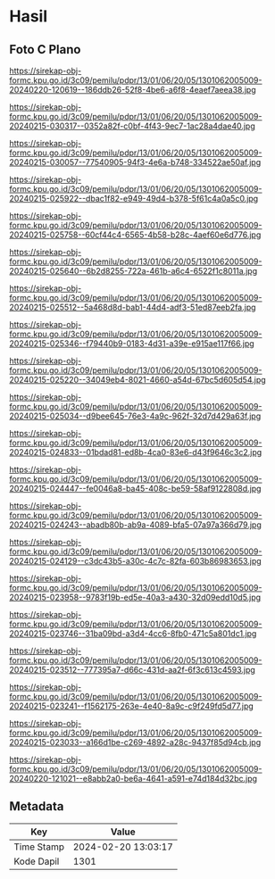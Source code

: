 # Hasil

## Foto C Plano

https://sirekap-obj-formc.kpu.go.id/3c09/pemilu/pdpr/13/01/06/20/05/1301062005009-20240220-120619--186ddb26-52f8-4be6-a6f8-4eaef7aeea38.jpg

https://sirekap-obj-formc.kpu.go.id/3c09/pemilu/pdpr/13/01/06/20/05/1301062005009-20240215-030317--0352a82f-c0bf-4f43-9ec7-1ac28a4dae40.jpg

https://sirekap-obj-formc.kpu.go.id/3c09/pemilu/pdpr/13/01/06/20/05/1301062005009-20240215-030057--77540905-94f3-4e6a-b748-334522ae50af.jpg

https://sirekap-obj-formc.kpu.go.id/3c09/pemilu/pdpr/13/01/06/20/05/1301062005009-20240215-025922--dbac1f82-e949-49d4-b378-5f61c4a0a5c0.jpg

https://sirekap-obj-formc.kpu.go.id/3c09/pemilu/pdpr/13/01/06/20/05/1301062005009-20240215-025758--60cf44c4-6565-4b58-b28c-4aef60e6d776.jpg

https://sirekap-obj-formc.kpu.go.id/3c09/pemilu/pdpr/13/01/06/20/05/1301062005009-20240215-025640--6b2d8255-722a-461b-a6c4-6522f1c8011a.jpg

https://sirekap-obj-formc.kpu.go.id/3c09/pemilu/pdpr/13/01/06/20/05/1301062005009-20240215-025512--5a468d8d-bab1-44d4-adf3-51ed87eeb2fa.jpg

https://sirekap-obj-formc.kpu.go.id/3c09/pemilu/pdpr/13/01/06/20/05/1301062005009-20240215-025346--f79440b9-0183-4d31-a39e-e915ae117f66.jpg

https://sirekap-obj-formc.kpu.go.id/3c09/pemilu/pdpr/13/01/06/20/05/1301062005009-20240215-025220--34049eb4-8021-4660-a54d-67bc5d605d54.jpg

https://sirekap-obj-formc.kpu.go.id/3c09/pemilu/pdpr/13/01/06/20/05/1301062005009-20240215-025034--d9bee645-76e3-4a9c-962f-32d7d429a63f.jpg

https://sirekap-obj-formc.kpu.go.id/3c09/pemilu/pdpr/13/01/06/20/05/1301062005009-20240215-024833--01bdad81-ed8b-4ca0-83e6-d43f9646c3c2.jpg

https://sirekap-obj-formc.kpu.go.id/3c09/pemilu/pdpr/13/01/06/20/05/1301062005009-20240215-024447--fe0046a8-ba45-408c-be59-58af9122808d.jpg

https://sirekap-obj-formc.kpu.go.id/3c09/pemilu/pdpr/13/01/06/20/05/1301062005009-20240215-024243--abadb80b-ab9a-4089-bfa5-07a97a366d79.jpg

https://sirekap-obj-formc.kpu.go.id/3c09/pemilu/pdpr/13/01/06/20/05/1301062005009-20240215-024129--c3dc43b5-a30c-4c7c-82fa-603b86983653.jpg

https://sirekap-obj-formc.kpu.go.id/3c09/pemilu/pdpr/13/01/06/20/05/1301062005009-20240215-023958--9783f19b-ed5e-40a3-a430-32d09edd10d5.jpg

https://sirekap-obj-formc.kpu.go.id/3c09/pemilu/pdpr/13/01/06/20/05/1301062005009-20240215-023746--31ba09bd-a3d4-4cc6-8fb0-471c5a801dc1.jpg

https://sirekap-obj-formc.kpu.go.id/3c09/pemilu/pdpr/13/01/06/20/05/1301062005009-20240215-023512--777395a7-d66c-431d-aa2f-6f3c613c4593.jpg

https://sirekap-obj-formc.kpu.go.id/3c09/pemilu/pdpr/13/01/06/20/05/1301062005009-20240215-023241--f1562175-263e-4e40-8a9c-c9f249fd5d77.jpg

https://sirekap-obj-formc.kpu.go.id/3c09/pemilu/pdpr/13/01/06/20/05/1301062005009-20240215-023033--a166d1be-c269-4892-a28c-9437f85d94cb.jpg

https://sirekap-obj-formc.kpu.go.id/3c09/pemilu/pdpr/13/01/06/20/05/1301062005009-20240220-121021--e8abb2a0-be6a-4641-a591-e74d184d32bc.jpg


## Metadata

| Key        | Value               |
| ---------- | ------------------- |
| Time Stamp | 2024-02-20 13:03:17 |
| Kode Dapil | 1301                |



